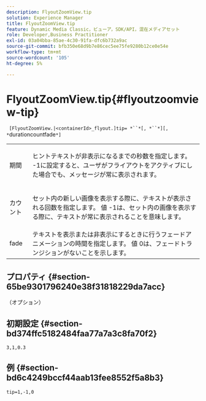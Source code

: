 ```yaml
---
description: FlyoutZoomView.tip
solution: Experience Manager
title: FlyoutZoomView.tip
feature: Dynamic Media Classic，ビューア，SDK/API，混在メディアセット
role: Developer,Business Practitioner
exl-id: 03a04bba-85ae-4c30-91fa-dfc6b732a9ac
source-git-commit: bfb350e68d9b7e86cec5ee75fe9280b12ce0e54e
workflow-type: tm+mt
source-wordcount: '105'
ht-degree: 5%

---
```


# FlyoutZoomView.tip{#flyoutzoomview-tip}

` [FlyoutZoomView.|<containerId>_flyout.]tip= *``*[, *``*][, *`durationcountfade`*]`

<table id="table_E314540D347D47699C04EB80D20C0721"> 
 <tbody> 
  <tr> 
   <td colname="col1"> <p> <span class="codeph"><span class="varname"> 期間</span></span> </p> </td> 
   <td colname="col2"> <p> ヒントテキストが非表示になるまでの秒数を指定します。 <span class="codeph"> -1</span>に設定すると、ユーザがフライアウトをアクティブにした場合でも、メッセージが常に表示されます。 </p> </td> 
  </tr> 
  <tr> 
   <td colname="col1"> <p> <span class="codeph"><span class="varname"> カウント</span></span> </p> </td> 
   <td colname="col2"> <p> セット内の新しい画像を表示する際に、テキストが表示される回数を指定します。 値<span class="codeph"> -1</span>は、セット内の画像を表示する際に、テキストが常に表示されることを意味します。 </p> </td> 
  </tr> 
  <tr> 
   <td colname="col1"> <p> <span class="codeph"><span class="varname"> fade</span></span> </p> </td> 
   <td colname="col2"> テキストを表示または非表示にするときに行うフェードアニメーションの時間を指定します。 値<span class="codeph"> 0</span>は、フェードトランジションがないことを示します。 </td> 
  </tr> 
 </tbody> 
</table>

## プロパティ {#section-65be9301796240e38f31818229da7acc}

（オプション）

## 初期設定 {#section-bd374ffc5182484faa77a7a3c8fa70f2}

`3,1,0.3`

## 例 {#section-bd6c4249bccf44aab13fee8552f5a8b3}

`tip=1,-1,0`

